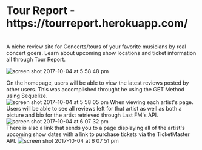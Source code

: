 <h1>Tour Report - https://tourreport.herokuapp.com/</h1><br>
A niche review site for Concerts/tours of your favorite musicians by real concert goers. Learn about upcoming show locations and ticket information all through Tour Report.<br>


![screen shot 2017-10-04 at 5 58 48 pm](https://user-images.githubusercontent.com/28886343/31206749-b08b3bae-a92e-11e7-94b6-24de2c13882e.png)

On the homepage, users will be able to view the latest reviews posted by other users. This was accomplished throught he using the GET Method using Sequelize. <br>
![screen shot 2017-10-04 at 5 58 05 pm](https://user-images.githubusercontent.com/28886343/31206773-d9f4eb3e-a92e-11e7-9a29-da3b0036b8b5.png)
When viewing each artist's page. Users will be able to see all reviews left for that artist as well as both a picture and bio for the artist retrieved through Last FM's API.  <br>
![screen shot 2017-10-04 at 6 07 32 pm](https://user-images.githubusercontent.com/28886343/31206800-fba58572-a92e-11e7-9279-84b60c2c8b06.png)<br>
There is also a link that sends you to a page displaying all of the artist's upcoming show dates with a link to purchase tickets via the TicketMaster API.
![screen shot 2017-10-04 at 6 07 51 pm](https://user-images.githubusercontent.com/28886343/31206806-ff1d0a22-a92e-11e7-9439-45f176c92b25.png)<br>
